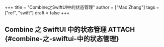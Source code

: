 +++
title = "Combine之SwiftUI中的状态管理"
author = ["Max Zhang"]
tags = ["ref", "swift"]
draft = false
+++

## Combine 之 SwiftUI 中的状态管理 <span class="tag"><span class="ATTACH">ATTACH</span></span> {#combine-之-swiftui-中的状态管理}
